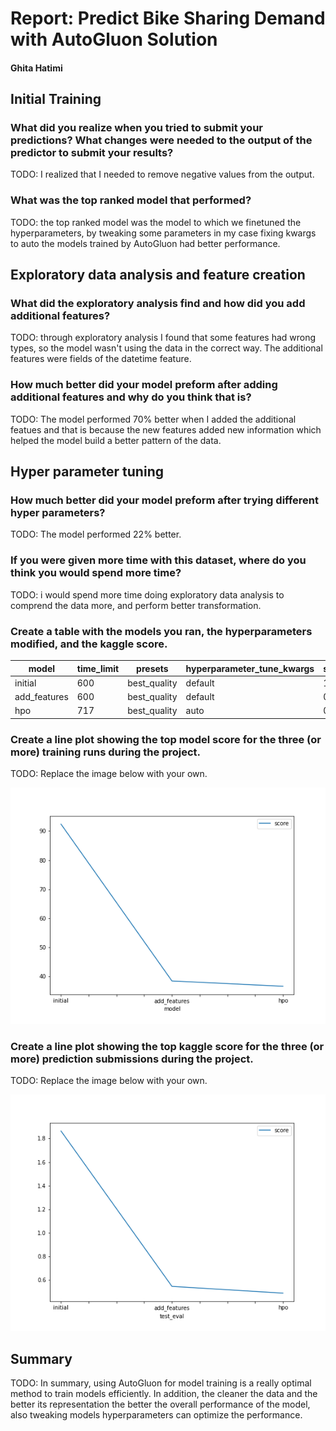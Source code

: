 # Report: Predict Bike Sharing Demand with AutoGluon Solution
#### Ghita Hatimi

## Initial Training
### What did you realize when you tried to submit your predictions? What changes were needed to the output of the predictor to submit your results?
TODO: I realized that I needed to remove negative values from the output.

### What was the top ranked model that performed?
TODO: the top ranked model was the model to which we finetuned the hyperparameters, by tweaking some parameters in my case 
fixing kwargs to auto the models trained by AutoGluon had better performance.

## Exploratory data analysis and feature creation
### What did the exploratory analysis find and how did you add additional features?
TODO: through exploratory analysis I found that some features had wrong types, so the model wasn't using the data in the correct way. The additional features were fields of the datetime feature. 

### How much better did your model preform after adding additional features and why do you think that is?
TODO: The model performed 70% better when I added the additional featues and that is because the new features added new information which helped the model build a better pattern of the data.

## Hyper parameter tuning
### How much better did your model preform after trying different hyper parameters?
TODO: The model performed 22% better.

### If you were given more time with this dataset, where do you think you would spend more time?
TODO: i would spend more time doing exploratory data analysis to comprend the data more, and perform better transformation.

### Create a table with the models you ran, the hyperparameters modified, and the kaggle score.
|model|time_limit|presets|hyperparameter_tune_kwargs|score|
|--|--|--|--|--|
|initial|600|best_quality|default|1.86|
|add_features|600|best_quality|default|0.54|
|hpo|717|best_quality|auto|0.48|

### Create a line plot showing the top model score for the three (or more) training runs during the project.

TODO: Replace the image below with your own.

![model_train_score.png](model_train_score.png)

### Create a line plot showing the top kaggle score for the three (or more) prediction submissions during the project.

TODO: Replace the image below with your own.

![model_test_score.png](model_test_score.png)

## Summary
TODO: In summary, using AutoGluon for model training is a really optimal method to train models efficiently. In addition, 
the cleaner the data and the better its representation the better the overall performance of the model, also tweaking models hyperparameters can optimize the performance.
